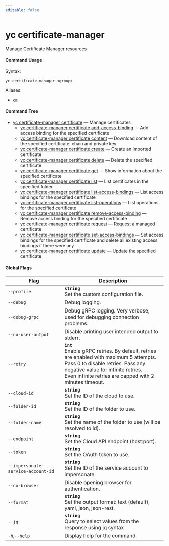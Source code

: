 ```yaml
---
editable: false
---
```


# yc certificate-manager

Manage Certificate Manager resources

#### Command Usage

Syntax: 

`yc certificate-manager <group>`

Aliases: 

- `cm`

#### Command Tree

- [yc certificate-manager certificate](certificate/index.md) — Manage certificates
	- [yc certificate-manager certificate add-access-binding](certificate/add-access-binding.md) — Add access binding for the specified certificate
	- [yc certificate-manager certificate content](certificate/content.md) — Download content of the specified certificate: chain and private key
	- [yc certificate-manager certificate create](certificate/create.md) — Create an imported certificate
	- [yc certificate-manager certificate delete](certificate/delete.md) — Delete the specified certificate
	- [yc certificate-manager certificate get](certificate/get.md) — Show information about the specified certificate
	- [yc certificate-manager certificate list](certificate/list.md) — List certificates in the specified folder
	- [yc certificate-manager certificate list-access-bindings](certificate/list-access-bindings.md) — List access bindings for the specified certificate
	- [yc certificate-manager certificate list-operations](certificate/list-operations.md) — List operations for the specified certificate
	- [yc certificate-manager certificate remove-access-binding](certificate/remove-access-binding.md) — Remove access binding for the specified certificate
	- [yc certificate-manager certificate request](certificate/request.md) — Request a managed certificate
	- [yc certificate-manager certificate set-access-bindings](certificate/set-access-bindings.md) — Set access bindings for the specified certificate and delete all existing access bindings if there were any
	- [yc certificate-manager certificate update](certificate/update.md) — Update the specified certificate

#### Global Flags

| Flag | Description |
|----|----|
|`--profile`|<b>`string`</b><br/>Set the custom configuration file.|
|`--debug`|Debug logging.|
|`--debug-grpc`|Debug gRPC logging. Very verbose, used for debugging connection problems.|
|`--no-user-output`|Disable printing user intended output to stderr.|
|`--retry`|<b>`int`</b><br/>Enable gRPC retries. By default, retries are enabled with maximum 5 attempts.<br/>Pass 0 to disable retries. Pass any negative value for infinite retries.<br/>Even infinite retries are capped with 2 minutes timeout.|
|`--cloud-id`|<b>`string`</b><br/>Set the ID of the cloud to use.|
|`--folder-id`|<b>`string`</b><br/>Set the ID of the folder to use.|
|`--folder-name`|<b>`string`</b><br/>Set the name of the folder to use (will be resolved to id).|
|`--endpoint`|<b>`string`</b><br/>Set the Cloud API endpoint (host:port).|
|`--token`|<b>`string`</b><br/>Set the OAuth token to use.|
|`--impersonate-service-account-id`|<b>`string`</b><br/>Set the ID of the service account to impersonate.|
|`--no-browser`|Disable opening browser for authentication.|
|`--format`|<b>`string`</b><br/>Set the output format: text (default), yaml, json, json-rest.|
|`--jq`|<b>`string`</b><br/>Query to select values from the response using jq syntax|
|`-h`,`--help`|Display help for the command.|
